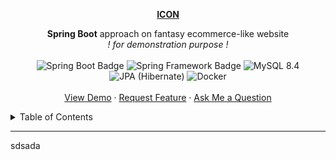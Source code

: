 <p align="center">
  <a href="">
    <strong>ICON</strong>
  </a>
</p>
<div align="center">
  <b>Spring Boot</b> approach on fantasy ecommerce-like website <br/>
  <i>! for demonstration purpose !</i>
  <br/><br/>
  <img src="https://img.shields.io/badge/Spring%20Boot-3.4.5-grey?logo=springboot&logoColor=fff&labelColor=6DB33F" alt="Spring Boot Badge" />
  <img src="https://img.shields.io/badge/Spring-6.1.6-grey?labelColor=6DB33F" alt="Spring Framework Badge" />
  <img src="https://img.shields.io/badge/MySQL-8.4-grey?logo=mysql&logoColor=white&labelColor=4479A1" alt="MySQL 8.4" />
  <img src="https://img.shields.io/badge/JPA-59666C?logo=hibernate&logoColor=fff" alt="JPA (Hibernate)" />
  <img src="https://img.shields.io/badge/Docker-2496ED?logo=docker&logoColor=fff" alt="Docker" />
</div>

<div align="center">
  <br/>
  <a href="" target="_blank">View Demo</a>
  &middot;   
  <a href="" target="_blank">Request Feature</a>
  &middot;   
  <a href="" target="_blank">Ask Me a Question</a>
  </p>
</div>

<details>
  <summary>Table of Contents</summary>
  <ol>
    <li>
      <a href="#about-the-project">About The Project</a>
      <ul>
        <li><a href="#built-with">Built With</a></li>
      </ul>
    </li>
    <li>
      <a href="#getting-started">Getting Started</a>
      <ul>
        <li><a href="#prerequisites">Prerequisites</a></li>
        <li><a href="#installation">Installation</a></li>
      </ul>
    </li>
    <li><a href="#usage">Usage</a></li>
    <li><a href="#roadmap">Roadmap</a></li>
    <li><a href="#contributing">Contributing</a></li>
    <li><a href="#license">License</a></li>
    <li><a href="#contact">Contact</a></li>
    <li><a href="#acknowledgments">Acknowledgments</a></li>
  </ol>
</details>

---

sdsada

